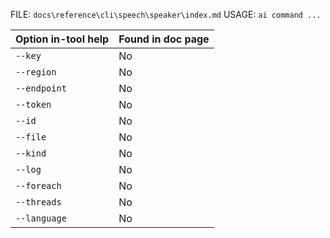 ﻿FILE: `docs\reference\cli\speech\speaker\index.md`
USAGE: `ai command ...`

| Option in-tool help | Found in doc page |
|---------------------|------------------|
| `--key` | No |
| `--region` | No |
| `--endpoint` | No |
| `--token` | No |
| `--id` | No |
| `--file` | No |
| `--kind` | No |
| `--log` | No |
| `--foreach` | No |
| `--threads` | No |
| `--language` | No |